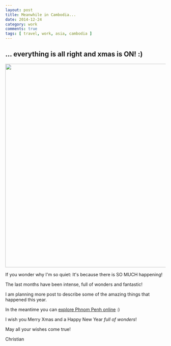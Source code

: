 ```yaml
---
layout: post
title: Meanwhile in Cambodia...
date: 2014-12-24
category: work
comments: true
tags: [ travel, work, asia, cambodia ]
---
```


## ... everything is all right and xmas is ON! :)

<a href="https://flic.kr/p/qvhqYR" target="_blank"><img src="https://farm9.staticflickr.com/8658/16083946641_3f6d131e33_z.jpg" width="640"></a>

If you wonder why I'm so quiet: It's because there is SO MUCH happening!

The last months have been intense, full of wonders and fantastic!

I am planning more post to describe some of the amazing things that happened this year.

In the meantime you can [explore Phnom Penh online](https://www.google.com/maps/views/streetview/cambodia-highlights?gl=us) :)

I wish you Merry Xmas and a Happy New Year _full of wonders_!

May all your wishes come true!

Christian

